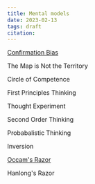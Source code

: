 ```yaml
---
title: Mental models
date: 2023-02-13
tags: draft
citation: 
---
```


[Confirmation Bias](20230213104057.md)

The Map is Not the Territory

Circle of Competence

First Principles Thinking

Thought Experiment

Second Order Thinking

Probabalistic Thinking

Inversion

[Occam's Razor](20230213132013.md)

Hanlong's Razor


